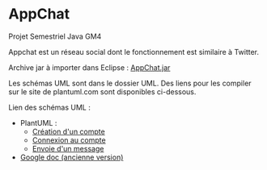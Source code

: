 # AppChat
Projet Semestriel Java GM4

Appchat est un réseau social dont le fonctionnement est similaire à Twitter.

Archive jar à importer dans Eclipse : <a href="https://raw.githubusercontent.com/XgLsuLzRMy/AppChat/master/AppChat.jar">AppChat.jar</a>

Les schémas UML sont dans le dossier UML. Des liens pour les compiler sur le site de plantuml.com sont disponibles ci-dessous.

Lien des schémas UML : 

<ul>
<li> PlantUML :
	<ul>
	<li><a href="http://www.plantuml.com/plantuml/uml/nLH1JiCm4Bpx5QkUYWGVw06rGjnwGAgu8LN6tbABn8xiTQbu4Nb7FiOwTTkKMgZqmjMUcPsPTJ8D93t5kX9IaVFm7D2BXe-CCesq10-LGKidHmlq6qPfIV9L1eJAlHcxV98XV3YlbtCJI8Wa17VtcGyJM7HjrRMAZBCMOQHyrp8YMb2kRWX7oO3PICBzI96fBBARo28gaRSiCRuvuhEV33hC51f_GWQIlRy9p5OhezO8duvDQGJ2BU6BRLpqu1dg6LNbY4F1lSUpc8-90y7PpBaaLK2hvmazxZddqGRP2cMdNjQetiiIfUsKH0w6XZ6BgxsgQ9cBZhPSzh7hsb6wR7We_h7o4-f5xyaZ8sPAkMXfLzrjJqznhzY3r3hP-qMfsEW_x8CpTry1PCpVNw7fAJzB_ZDy0m00">Création d'un compte</a></li>
	<li><a href="http://www.plantuml.com/plantuml/uml/dLB1IWCn4BtdAuQUAkWFz20LyUP1ADw44hFJDfYTX6Is5h_8ViV-c9CrNLSR13s5XFVUl7aloyGwSjSwfGtx28y9emhoP8qDcXXkdKNYRqyhZ7j1DPhriqu8pcyjhHzqIgy-DkjxcrYfB0HNruKF2rZrHzSV3LjFX30p-JZ8PPOdsxrcFCrIXIFipr727k7pYozyCL90up3Lu4_8H78mje2RpSQQ7SAR5pSD0kE1yOc2xo94WKP1kRBRLF3ayMo_kyo1vAbm_i9eFMSFGIB4wlh9RidIV52-770vwlCe9bbKMiavxj2yP2U_Q5NxhCcD3gS1LTd_gyYO_Zs1xgJzDZ1MQbWYDV9vFm00">Connexion au compte</a></li>
	<li><a href="http://www.plantuml.com/plantuml/uml/bP8zRiCm38LtdOB8vA3e1J8K2RgsKz4jYq0nYG1P4aJP_RcHp-6BbNOKLsqoj9C5udsFZwItd7NANUkKnXmIl38b5QLaqKRjCpmwIpx_ABrGwaM5mJd2R8Fd6Nkod9MQNd3_K3ZOY1emU2zAWiQ5e_Lm1r4pluLardlVzC4cO3oDGwiPOXe770SZCA-dKBRNGfOOgjXAWtCAQQ0HYNc763gVcuefEOjmoQGC_PPKjdF-3UmE1uidWi_W2Gn1flTCUnz3bq029fi8744hdVMHQijBqgj5p5YkA8YTPT1HFWGinYloVVYWjFhJt4pUF9-Tck9uFNmr_UL6WdRHYAR0K-s6mNBIXLkQr-D-N_x_UxwnjgqC9N_Z5m00">Envoie d'un message</a></li>
	</ul>
</li>

<li> <a href="https://docs.google.com/presentation/d/1BCJ2X_qPnMWmMd2bntis_Sc9sNvZcfbuY4LvZ7GNqfc/edit?usp=sharing">Google doc (ancienne version)</a>
</li>